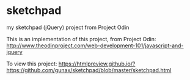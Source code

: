 # sketchpad
my sketchpad (jQuery) project from Project Odin

This is an implementation of this project, from Project Odin:
http://www.theodinproject.com/web-development-101/javascript-and-jquery

To view this project:
https://htmlpreview.github.io/?https://github.com/gunax/sketchpad/blob/master/sketchpad.html
